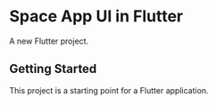 # Space App UI in Flutter

A new Flutter project.

## Getting Started

This project is a starting point for a Flutter application.
